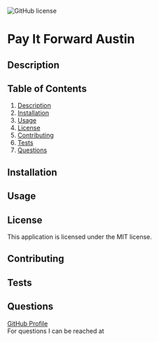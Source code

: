 ![GitHub license](https://img.shields.io/badge/license-MIT-Black.svg)
  # Pay It Forward Austin

  ## Description
  

  ## Table of Contents
  1. [Description](#description)
  2. [Installation](#installation)
  3. [Usage](#usage)
  4. [License](#license)
  5. [Contributing](#contributing)
  6. [Tests](#tests)
  7. [Questions](#questions)

  ## Installation
  

  ## Usage
  

  ## License
  This application is licensed under the MIT license.

  ## Contributing
  

  ## Tests
  

  ## Questions
  <a href="https://github.com/">GitHub Profile</a>
  <br>
  For questions I can be reached at 